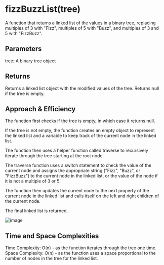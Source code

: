 # fizzBuzzList(tree)

A function that returns a linked list of the values in a binary tree, replacing multiples of 3 with "Fizz", multiples of 5 with "Buzz", and multiples of 3 and 5 with "FizzBuzz".

## Parameters

tree: A binary tree object

## Returns

Returns a linked list object with the modified values of the tree. Returns null if the tree is empty.

## Approach & Efficiency

The function first checks if the tree is empty, in which case it returns null.

If the tree is not empty, the function creates an empty object to represent the linked list and a variable to keep track of the current node in the linked list.

The function then uses a helper function called traverse to recursively iterate through the tree starting at the root node.

The traverse function uses a switch statement to check the value of the current node and assigns the appropriate string ("Fizz", "Buzz", or "FizzBuzz") to the current node in the linked list, or the value of the node if it is not a multiple of 3 or 5.

The function then updates the current node to the next property of the current node in the linked list and calls itself on the left and right children of the current node.

The final linked list is returned.

![image](https://user-images.githubusercontent.com/105423307/214479706-fbf75048-7c8a-43df-9a55-ada9fef46b1b.png)

## Time and Space Complexities

Time Complexity: O(n) - as the function iterates through the tree one time.
Space Complexity: O(n) - as the function uses a space proportional to the number of nodes in the tree for the linked list.
